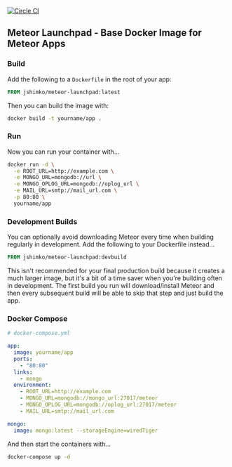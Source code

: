 [![Circle CI](https://circleci.com/gh/jshimko/meteor-launchpad/tree/master.svg?style=svg)](https://circleci.com/gh/jshimko/meteor-launchpad/tree/master)
## Meteor Launchpad - Base Docker Image for Meteor Apps

### Build

Add the following to a `Dockerfile` in the root of your app:

```Dockerfile
FROM jshimko/meteor-launchpad:latest
```

Then you can build the image with:

```sh
docker build -t yourname/app .
```

### Run

Now you can run your container with...

```sh
docker run -d \
  -e ROOT_URL=http://example.com \
  -e MONGO_URL=mongodb://url \
  -e MONGO_OPLOG_URL=mongodb://oplog_url \
  -e MAIL_URL=smtp://mail_url.com \
  -p 80:80 \
  yourname/app
```

### Development Builds

You can optionally avoid downloading Meteor every time when building regularly in development.  Add the following to your Dockerfile instead...

```Dockerfile
FROM jshimko/meteor-launchpad:devbuild
```

This isn't recommended for your final production build because it creates a much larger image, but it's a bit of a time saver when you're building often in development.  The first build you run will download/install Meteor and then every subsequent build will be able to skip that step and just build the app.

### Docker Compose

```yaml
# docker-compose.yml

app:
  image: yourname/app
  ports:
    - "80:80"
  links:
    - mongo
  environment:
    - ROOT_URL=http://example.com
    - MONGO_URL=mongodb://mongo_url:27017/meteor
    - MONGO_OPLOG_URL=mongodb://oplog_url:27017/meteor
    - MAIL_URL=smtp://mail_url.com

mongo:
  image: mongo:latest --storageEngine=wiredTiger
```

And then start the containers with...

```sh
docker-compose up -d
```
